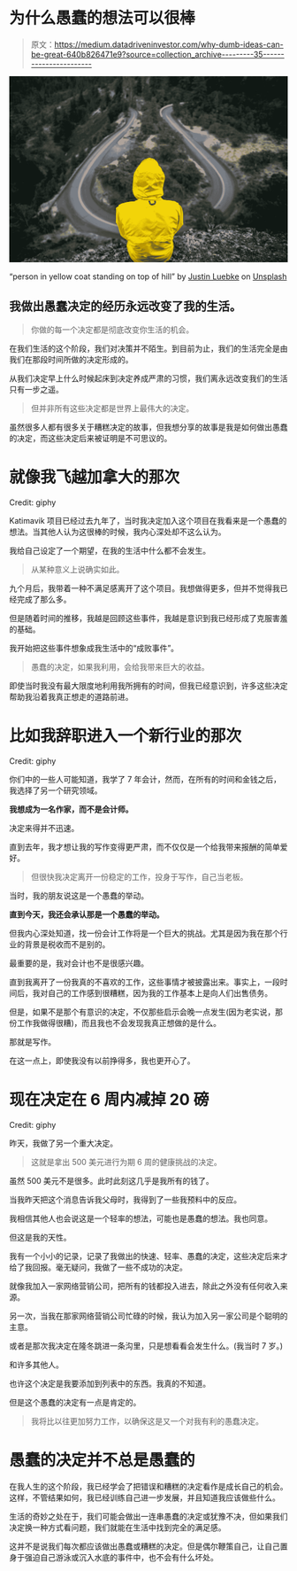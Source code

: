 # 为什么愚蠢的想法可以很棒

> 原文：<https://medium.datadriveninvestor.com/why-dumb-ideas-can-be-great-640b826471e9?source=collection_archive---------35----------------------->

![](img/28086883312f84d092a317a376afa51c.png)

“person in yellow coat standing on top of hill” by [Justin Luebke](https://unsplash.com/@jluebke?utm_source=medium&utm_medium=referral) on [Unsplash](https://unsplash.com?utm_source=medium&utm_medium=referral)

## 我做出愚蠢决定的经历永远改变了我的生活。

> 你做的每一个决定都是彻底改变你生活的机会。

在我们生活的这个阶段，我们对决策并不陌生。到目前为止，我们的生活完全是由我们在那段时间所做的决定形成的。

从我们决定早上什么时候起床到决定养成严肃的习惯，我们离永远改变我们的生活只有一步之遥。

> 但并非所有这些决定都是世界上最伟大的决定。

虽然很多人都有很多关于糟糕决定的故事，但我想分享的故事是我是如何做出愚蠢的决定，而这些决定后来被证明是不可思议的。

# 就像我飞越加拿大的那次

Credit: giphy

Katimavik 项目已经过去九年了，当时我决定加入这个项目在我看来是一个愚蠢的想法。当其他人认为这很棒的时候，我内心深处却不这么认为。

我给自己设定了一个期望，在我的生活中什么都不会发生。

> 从某种意义上说确实如此。

九个月后，我带着一种不满足感离开了这个项目。我想做得更多，但并不觉得我已经完成了那么多。

但是随着时间的推移，我越是回顾这些事件，我越是意识到我已经形成了克服害羞的基础。

我开始把这些事件想象成我生活中的“成败事件”。

> 愚蠢的决定，如果我利用，会给我带来巨大的收益。

即使当时我没有最大限度地利用我所拥有的时间，但我已经意识到，许多这些决定帮助我沿着我真正想走的道路前进。

# 比如我辞职进入一个新行业的那次

Credit: giphy

你们中的一些人可能知道，我学了 7 年会计，然而，在所有的时间和金钱之后，我选择了另一个研究领域。

**我想成为一名作家，而不是会计师。**

决定来得并不迅速。

直到去年，我才想让我的写作变得更严肃，而不仅仅是一个给我带来报酬的简单爱好。

> 但很快我决定离开一份稳定的工作，投身于写作，自己当老板。

当时，我的朋友说这是一个愚蠢的举动。

**直到今天，我还会承认那是一个愚蠢的举动。**

但我内心深处知道，找一份会计工作将是一个巨大的挑战。尤其是因为我在那个行业的背景是税收而不是别的。

最重要的是，我对会计也不是很感兴趣。

直到我离开了一份我真的不喜欢的工作，这些事情才被披露出来。事实上，一段时间后，我对自己的工作感到很糟糕，因为我的工作基本上是向人们出售债务。

但是，如果不是那个有意识的决定，不仅那些启示会晚一点发生(因为老实说，那份工作我做得很糟)，而且我也不会发现我真正想做的是什么。

那就是写作。

在这一点上，即使我没有以前挣得多，我也更开心了。

# 现在决定在 6 周内减掉 20 磅

Credit: giphy

昨天，我做了另一个重大决定。

> 这就是拿出 500 美元进行为期 6 周的健康挑战的决定。

虽然 500 美元不是很多。此时此刻这几乎是我所有的钱了。

当我昨天把这个消息告诉我父母时，我得到了一些我预料中的反应。

我相信其他人也会说这是一个轻率的想法，可能也是愚蠢的想法。我也同意。

但这是我的天性。

我有一个小小的记录，记录了我做出的快速、轻率、愚蠢的决定，这些决定后来才给了我回报。毫无疑问，我做了一些不成功的决定。

就像我加入一家网络营销公司，把所有的钱都投入进去，除此之外没有任何收入来源。

另一次，当我在那家网络营销公司忙碌的时候，我认为加入另一家公司是个聪明的主意。

或者是那次我决定在隆冬跳进一条沟里，只是想看看会发生什么。(我当时 7 岁。)

和许多其他人。

也许这个决定是我要添加到列表中的东西。我真的不知道。

但是这个愚蠢的决定有一点是肯定的。

> 我将比以往更加努力工作，以确保这是又一个对我有利的愚蠢决定。

# 愚蠢的决定并不总是愚蠢的

在我人生的这个阶段，我已经学会了把错误和糟糕的决定看作是成长自己的机会。这样，不管结果如何，我已经训练自己进一步发展，并且知道我应该做些什么。

生活的奇妙之处在于，我们可能会做出一连串愚蠢的决定或犹豫不决，但如果我们决定换一种方式看问题，我们就能在生活中找到完全的满足感。

这并不是说我们每次都应该做出愚蠢或糟糕的决定。但是偶尔鞭策自己，让自己置身于强迫自己游泳或沉入水底的事件中，也不会有什么坏处。